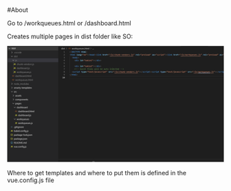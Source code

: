#About

Go to /workqueues.html or /dashboard.html

Creates multiple pages in dist folder like SO:

![Image description](info.png)

Where to get templates and where to put them is defined in the vue.config.js file